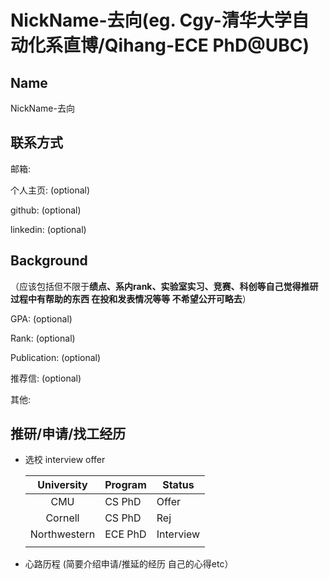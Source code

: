 # NickName-去向(eg. Cgy-清华大学自动化系直博/Qihang-ECE PhD@UBC)

## Name

NickName-去向

## 联系方式

邮箱: 

个人主页: (optional)

github: (optional)

linkedin: (optional)



## Background

（应该包括但不限于**绩点、系内rank、实验室实习、竞赛、科创等自己觉得推研过程中有帮助的东西 在投和发表情况等等 不希望公开可略去**）

GPA: (optional)

Rank: (optional)

Publication: (optional)

推荐信: (optional)

其他:

## 推研/申请/找工经历

* 选校 interview offer
  
  |  University  | Program | Status    |
  | :----------: | ------- | --------- |
  |     CMU      | CS PhD  | Offer     |
  |   Cornell    | CS PhD  | Rej       |
  | Northwestern | ECE PhD | Interview |
  |              |         |           |
  
  
  
* 心路历程
  (简要介绍申请/推延的经历 自己的心得etc）

